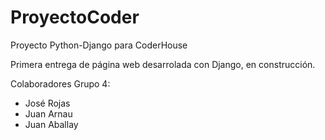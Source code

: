 # ProyectoCoder
Proyecto Python-Django para CoderHouse

Primera entrega de página web desarrolada con Django, en construcción.

Colaboradores Grupo 4:

- José Rojas
- Juan Arnau
- Juan Aballay
